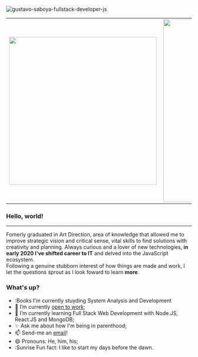 ![gustavo-saboya-fullstack-developer-js](https://user-images.githubusercontent.com/64825005/103375108-0d268c00-4ab8-11eb-9f14-ff4f3fee877b.png)

<center>
  <table>
    <tr>
        <td><img width="400px" align="left" src="https://github-readme-stats.vercel.app/api/top-langs/?username=saboyagustavo&hide=html&layout=compact&theme=dark" /></td>
        <td><img width="495px" align="left" src="https://github-readme-stats.vercel.app/api?username=saboyagustavo&theme=dark"/></td>
    </tr>   
  </table>
</center>

### Hello, world!
---
  Fomerly graduated in Art Direction, area of knowledge that allowed me to improve strategic vision and critical sense, vital skills to find solutions with creativity and planning. Always curious and a lover of new technologies, **in early 2020 I've shifted career to IT** and delved into the JavaScript ecosystem.  
Following a genuine stubborn interest of how things are made and work, I let the questions sprout as I look foward to learn __more__.
### What's up?
- :Books I'm currently stuyding System Analysis and Development
- 🔭 I’m currently [open to work](https://www.linkedin.com/in/saboyagustavo/);
- 🌱 I’m currently learning Full Stack Web Development with Node.JS, React.JS and MongoDB;
- ✨ Ask me about how I'm being in parenthood;
- 📫 Send-me an [email](mailto:saboya.gustavo@gmail.com)!
- 😄 Pronouns: He, him, his;
- :Sunrise Fun fact: I like to start my days before the dawn.

<!--
**saboyagustavo/saboyagustavo** is a  _special_ ✨ repository because its `README.md` (this file) appears on your GitHub profile
- 👯 I’m looking to collaborate on
-->
